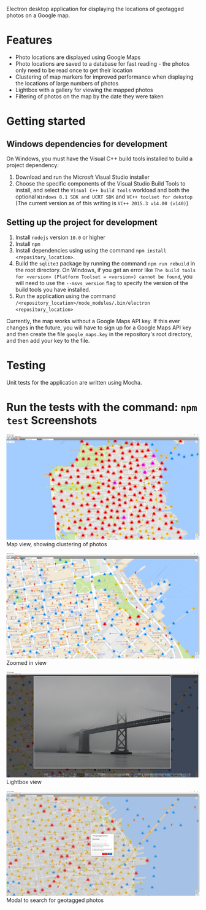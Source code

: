 Electron desktop application for displaying the locations of geotagged photos on a Google map.

Features
========
- Photo locations are displayed using Google Maps
- Photo locations are saved to a database for fast reading - the photos only need to be read once to get their location
- Clustering of map markers for improved performance when displaying the locations of large numbers of photos
- Lightbox with a gallery for viewing the mapped photos
- Filtering of photos on the map by the date they were taken

Getting started
===============

Windows dependencies for development
------------------------------------
On Windows, you must have the Visual C++ build tools installed to build a project dependency:
1. Download and run the Microsft Visual Studio installer
2. Choose the specific components of the Visual Studio Build Tools to install, and select the `Visual C++ build tools` workload  and both the optional `Windows 8.1 SDK and UCRT SDK` and `VC++ toolset for dekstop` (The current version as of this writing is `VC++ 2015.3 v14.00 (v140)`)

Setting up the project for development
--------------------------------------
1. Install `nodejs` version `10.0` or higher
2. Install `npm`
3. Install dependencies using using the command `npm install <repository_location>`.
4. Build the `sqlite3` package by running the command `npm run rebuild` in the root directory. On Windows, if you get an error like `The build tools for <version> (Platform Toolset = <version>) cannot be found`, you will need to use the `--msvs_version` flag to specify the version of the build tools you have installed.
5. Run the application using the command `/<repository_location>/node_modules/.bin/electron <repository_location>`

Currently, the map works without a Google Maps API key. If this ever changes in the future, you will have to sign up for a Google Maps API key and then create the file `google_maps.key` in the repository's root directory, and then add your key to the file.

Testing
=======
Unit tests for the application are written using Mocha.

Run the tests with the command:
`npm test`
Screenshots
===========
![Map view, showing clustering of photos](https://raw.githubusercontent.com/pmaris/photo_mapper/master/screenshots/overview.png "Map view, showing clustering of photos")
Map view, showing clustering of photos

![Zoomed in view](https://raw.githubusercontent.com/pmaris/photo_mapper/master/screenshots/zoomed%20in%20view.png "Zoomed in view")
Zoomed in view

![Lightbox view](https://raw.githubusercontent.com/pmaris/photo_mapper/master/screenshots/lightbox.png "Lightbox view")
Lightbox view

![Modal to search for geotagged photos](https://raw.githubusercontent.com/pmaris/photo_mapper/master/screenshots/find%20modal.png "Modal to search for geotagged photos")
Modal to search for geotagged photos
